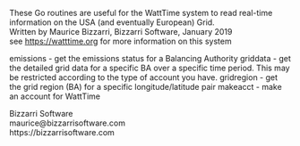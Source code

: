 These Go routines are useful for the WattTime system to read real-time information on the USA (and eventually European) Grid.<br />
Written by Maurice Bizzarri, Bizzarri Software, January 2019<br />
see https://watttime.org for more information on this system<br />
<p>
emissions - get the emissions status for a Balancing Authority
griddata - get the detailed grid data for a specific BA over a specific time period.  This may be restricted according to the type of account you have.
gridregion - get the grid region (BA) for a specific longitude/latitude pair
makeacct  - make an account for WattTime
<p>
Bizzarri Software<br />
maurice@bizzarrisoftware.com<br />
https://bizzarrisoftware.com<br />
</p>


